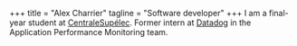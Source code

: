 +++
title = "Alex Charrier"
tagline = "Software developer"
+++
I am a final-year student at [CentraleSupélec](http://www.centralesupelec.fr/). Former intern at [Datadog](https://datadoghq.com) in the Application Performance Monitoring team.
